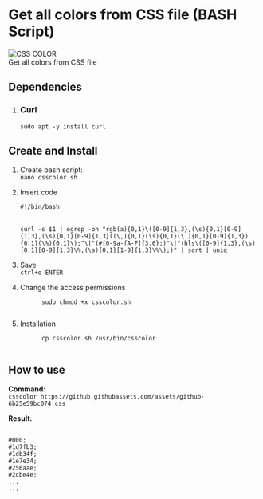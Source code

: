 # Get all colors from CSS file (BASH Script)
![CSS COLOR](https://raw.githubusercontent.com/mnbarinov/get_all_colors_from_css_file_script/main/csscolor.png)<br />
Get all colors from CSS file

<h2>Dependencies</h2>
<ol>
  <li><h3>Curl</h3>
    <code>sudo apt -y install curl</code>    
  </li>
</ol>
<h2>Create and Install</h2>
<ol>
  <li>
<p>
Create bash script:<br />
<code>nano csscolor.sh</code>
</p>
 </li>
 <li>
<p>
Insert code<br />
<code>
#!/bin/bash
</code><br />
<code>
curl -s $1 | egrep -oh "rgb(a){0,1}\([0-9]{1,3},(\s){0,1}[0-9]{1,3},(\s){0,1}[0-9]{1,3}((\,){0,1}(\s){0,1}(\.){0,1}[0-9]{1,3}){0,1}(\%){0,1}\);"\|"(#[0-9a-fA-F]{3,6};)"\|"(hls\([0-9]{1,3},(\s){0,1}[0-9]{1,3}\%,(\s){0,1}[1-9]{1,3}\%\);)" | sort | uniq
</code>
</p>
</li>
<li>
  <p>
    Save<br />
    <code>ctrl+o ENTER</code>
  </p>
</li>
<li>
  <p>
  Change the access permissions<br />
    <code>
      sudo chmod +x csscolor.sh
    </code>
  </p>
</li>
<li>
  <p>Installation<br />
    <code>
      cp csscolor.sh /usr/bin/csscolor
    </code>
  </p>
</li>
</ol>
  
<h2>How to use</h2>
<p>
  <b>Command:</b><br />
<code>csscolor https://github.githubassets.com/assets/github-6b25e59bc074.css</code></p>
<p><b>Result:</b><br />
<pre>
<code>
#000;
#1d7fb3;
#1db34f;
#1e7e34;
#256aae;
#2cbe4e;
...
...
</code>
</pre>
</p>
